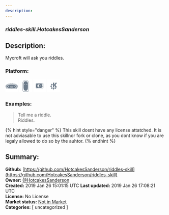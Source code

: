 ```yaml
---
description: 
---
```


### _riddles-skill.HotcakesSanderson_  
## Description:  
Mycroft will ask you riddles.  
  
  
### Platform:  
 ![Mark I](../.gitbook/assets/mark-1-icon.png)  ![Mark II](../.gitbook/assets/mark-2-icon.png)  ![Picroft](../.gitbook/assets/picroft-icon.png)  ![plasmoid](../.gitbook/assets/kde.png)   
### Examples:  
> Tell me a riddle.  
> Riddles.  
  
{% hint style="danger" %}
This skill dosnt have any license attatched. It is not adviasable to use this skillnor fork or clone, as you dont know if you are legaly allowed to do so by the auhtor.
{% endhint %}
  
## Summary:  
**Github:** [https://github.com/HotcakesSanderson/riddles-skill](https://github.com/HotcakesSanderson/riddles-skill)  
**Owner:** [@HotcakesSanderson](https://github.com/HotcakesSanderson)  
**Created:** 2019 Jan 26 15:01:15 UTC  **Last updated:** 2019 Jan 26 17:08:21 UTC  
**License:** No License  
**Market status:** [Not in Market](https://market.mycroft.ai/skill/)  
**Categories:** [ uncategorized ]   
